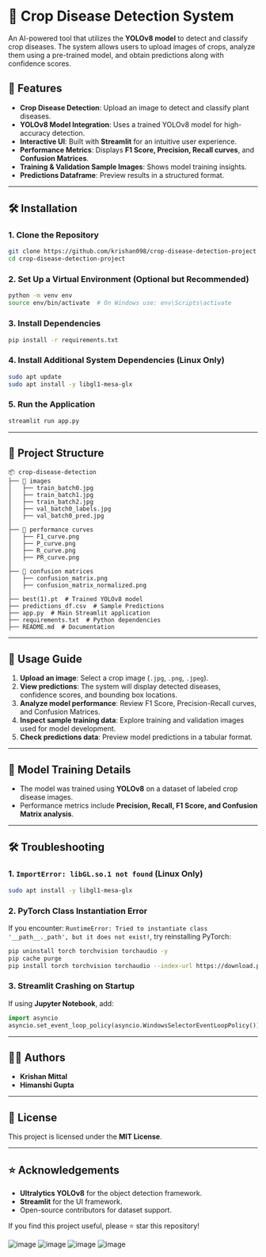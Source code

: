 # 🌾 Crop Disease Detection System

An AI-powered tool that utilizes the **YOLOv8 model** to detect and classify crop diseases. The system allows users to upload images of crops, analyze them using a pre-trained model, and obtain predictions along with confidence scores.

## 🚀 Features
- **Crop Disease Detection**: Upload an image to detect and classify plant diseases.
- **YOLOv8 Model Integration**: Uses a trained YOLOv8 model for high-accuracy detection.
- **Interactive UI**: Built with **Streamlit** for an intuitive user experience.
- **Performance Metrics**: Displays **F1 Score, Precision, Recall curves**, and **Confusion Matrices**.
- **Training & Validation Sample Images**: Shows model training insights.
- **Predictions Dataframe**: Preview results in a structured format.

---

## 🛠 Installation

### **1. Clone the Repository**
```sh
git clone https://github.com/krishan098/crop-disease-detection-project.git
cd crop-disease-detection-project
```

### **2. Set Up a Virtual Environment (Optional but Recommended)**
```sh
python -m venv env
source env/bin/activate  # On Windows use: env\Scripts\activate
```

### **3. Install Dependencies**
```sh
pip install -r requirements.txt
```

### **4. Install Additional System Dependencies (Linux Only)**
```sh
sudo apt update
sudo apt install -y libgl1-mesa-glx
```

### **5. Run the Application**
```sh
streamlit run app.py
```

---

## 📂 Project Structure
```
📦 crop-disease-detection
├── 📂 images
│   ├── train_batch0.jpg
│   ├── train_batch1.jpg
│   ├── train_batch2.jpg
│   ├── val_batch0_labels.jpg
│   ├── val_batch0_pred.jpg
│
├── 📂 performance curves
│   ├── F1_curve.png
│   ├── P_curve.png
│   ├── R_curve.png
│   ├── PR_curve.png
│
├── 📂 confusion matrices
│   ├── confusion_matrix.png
│   ├── confusion_matrix_normalized.png
│
├── best(1).pt  # Trained YOLOv8 model
├── predictions_df.csv  # Sample Predictions
├── app.py  # Main Streamlit application
├── requirements.txt  # Python dependencies
├── README.md  # Documentation
```

---

## 🎯 Usage Guide
1. **Upload an image**: Select a crop image (`.jpg`, `.png`, `.jpeg`).
2. **View predictions**: The system will display detected diseases, confidence scores, and bounding box locations.
3. **Analyze model performance**: Review F1 Score, Precision-Recall curves, and Confusion Matrices.
4. **Inspect sample training data**: Explore training and validation images used for model development.
5. **Check predictions data**: Preview model predictions in a tabular format.

---

## 🧪 Model Training Details
- The model was trained using **YOLOv8** on a dataset of labeled crop disease images.
- Performance metrics include **Precision, Recall, F1 Score, and Confusion Matrix analysis**.

---

## 🛠 Troubleshooting
### **1. `ImportError: libGL.so.1 not found` (Linux Only)**
```sh
sudo apt install -y libgl1-mesa-glx
```
### **2. PyTorch Class Instantiation Error**
If you encounter: `RuntimeError: Tried to instantiate class '__path__._path', but it does not exist!`, try reinstalling PyTorch:
```sh
pip uninstall torch torchvision torchaudio -y
pip cache purge
pip install torch torchvision torchaudio --index-url https://download.pytorch.org/whl/cu118
```

### **3. Streamlit Crashing on Startup**
If using **Jupyter Notebook**, add:
```python
import asyncio
asyncio.set_event_loop_policy(asyncio.WindowsSelectorEventLoopPolicy())
```

---

## 🧑‍💻 Authors
- **Krishan Mittal**
- **Himanshi Gupta**

---

## 📜 License
This project is licensed under the **MIT License**.

---

## ⭐ Acknowledgements
- **Ultralytics YOLOv8** for the object detection framework.
- **Streamlit** for the UI framework.
- Open-source contributors for dataset support.

If you find this project useful, please ⭐ star this repository!


![image](https://github.com/user-attachments/assets/4bd16578-9ae9-418c-9f0c-81d69c239326)
![image](https://github.com/user-attachments/assets/9ee8595e-59d7-4b65-acf9-d13f8fcdc529)
![image](https://github.com/user-attachments/assets/a1621e42-d0b9-4fea-a7ca-3f759da5cef2)
![image](https://github.com/user-attachments/assets/7dd4d0cb-6877-4abe-ba2c-a6fe4dd9efb4)

